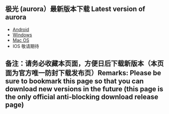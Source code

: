 
## 极光 (aurora）最新版本下载 Latest version of aurora
- <a href="https://github.com/getaurora/download/releases/download/v3.0.3/aurora-v3.0.3s-release-1.apk"> Android </a>
- <a href="https://github.com/getaurora/download/releases/download/v3.0.1/aurora-v3.0.1s-release-1.exe"> Windows </a>
- <a href="https://github.com/getaurora/download/releases/download/v3.0.2/aurora-v3.0.2s-release-1.pkg"> Mac OS </a>
- IOS 敬请期待 

## 备注：请务必收藏本页面，方便日后下载新版本（本页面为官方唯一防封下载发布页）Remarks: Please be sure to bookmark this page so that you can download new versions in the future (this page is the only official anti-blocking download release page)
